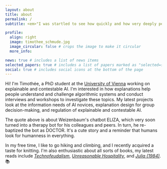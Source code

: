 ```yaml
---
layout: about
title: about
permalink: /
subtitle: <em>"I was startled to see how quickly and how very deeply people conversing With DOCTOR became emotionally involved with the computer and how unequivocally they anthropomorphized it."</em> - Joseph Weizenbaum in <a href='https://en.wikipedia.org/wiki/Computer_Power_and_Human_Reason'>Computer Power and Human Reason</a>

profile:
  align: right
  image: timothee_schmude.jpg
  image_circular: false # crops the image to make it circular
  more_info: 

news: true # includes a list of news items
selected_papers: true # includes a list of papers marked as "selected={true}"
social: true # includes social icons at the bottom of the page
---
```


Hi! I'm Timothée, a PhD student at the <a href='https://vda.cs.univie.ac.at/team/person/1001666/#publications'>University of Vienna</a> working on explainable and contestable AI. I'm interested in how explanations help people understand and challenge algorithmic systems and conduct interviews and workshops to investigate these topics. My latest projects look at the information needs of AI novices, explanation design for group decision-making, and regulation of explainable and contestable AI.

The quote above is about Weizenbaum's chatbot ELIZA, which very soon turned into a therapy bot for his colleagues and peers. In turn, he re-baptized the bot as DOCTOR. It's a cute story and a reminder that humans look for humanness in everything.

In my free time, I like to go hiking and climbing, and I recently acquired a taste for knitting. I'm also enthusiastic about all sorts of books, my latest reads include *<a href='https://www.penguin.co.uk/books/451795/technofeudalism-by-varoufakis-yanis/9781529926095'>Technofeudalism</a>*, 
*<a href='https://www.penguinrandomhouse.com/books/674289/unreasonable-hospitality-by-will-guidara/'>Unreasonable Hospitality</a>*, and 
*<a href='https://www.goodreads.com/book/show/86508927-julia'>Julia (1984)</a>*. 📚
<!-- some of which I review and comment on the <a href="https://timothee-schmude.github.io/blog">blog page</a>. -->

<!--- Put your address / P.O. box / other info right below your picture. You can also disable any of these elements by editing `profile` property of the YAML header of your `_pages/about.md`. Edit `_bibliography/papers.bib` and Jekyll will render your [publications page](/al-folio/publications/) automatically.

# Link to your social media connections, too. This theme is set up to use [Font Awesome icons](https://fontawesome.com/) and [Academicons](https://jpswalsh.github.io/academicons/), like the ones below. Add your Facebook, Twitter, LinkedIn, Google Scholar, or just disable all of them. -->
